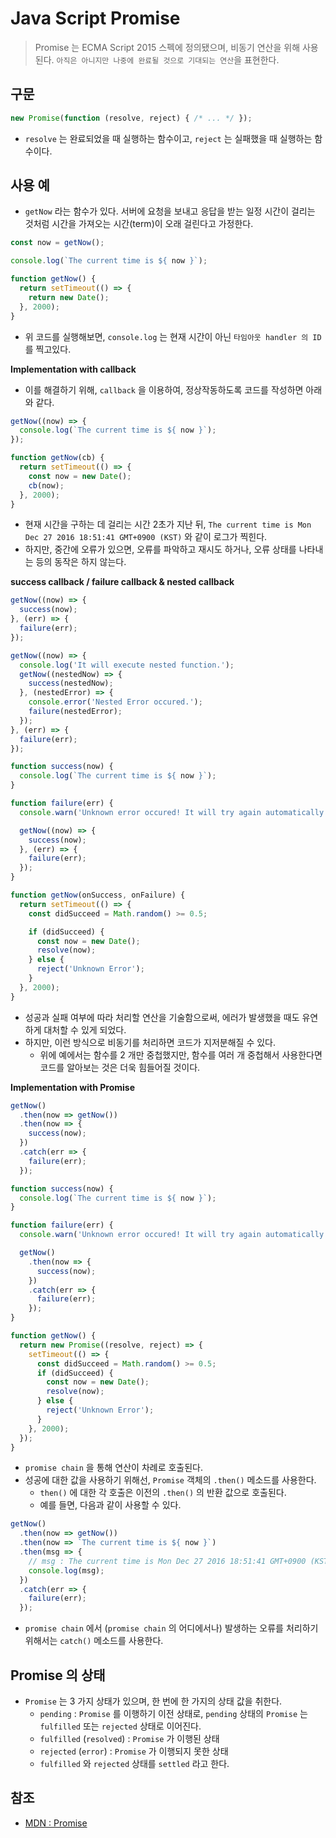 # Java Script Promise
> Promise 는 ECMA Script 2015 스펙에 정의됐으며, 비동기 연산을 위해 사용된다. `아직은 아니지만 나중에 완료될 것으로 기대되는 연산`을 표현한다.

## 구문
```js
new Promise(function (resolve, reject) { /* ... */ });
```

- `resolve` 는 완료되었을 때 실행하는 함수이고, `reject` 는 실패했을 때 실행하는 함수이다.

## 사용 예
- `getNow` 라는 함수가 있다. 서버에 요청을 보내고 응답을 받는 일정 시간이 걸리는 것처럼 시간을 가져오는 시간(term)이 오래 걸린다고 가정한다.

```js
const now = getNow();

console.log(`The current time is ${ now }`);

function getNow() {
  return setTimeout(() => {
    return new Date();
  }, 2000);
}
```

- 위 코드를 실행해보면, `console.log` 는 현재 시간이 아닌 `타임아웃 handler 의 ID` 를 찍고있다.

__Implementation with callback__

- 이를 해결하기 위해, `callback` 을 이용하여, 정상작동하도록 코드를 작성하면 아래와 같다.

```js
getNow((now) => {
  console.log(`The current time is ${ now }`);
});

function getNow(cb) {
  return setTimeout(() => {
    const now = new Date();
    cb(now);
  }, 2000);
}
```

- 현재 시간을 구하는 데 걸리는 시간 2초가 지난 뒤, `The current time is Mon Dec 27 2016 18:51:41 GMT+0900 (KST)` 와 같이 로그가 찍힌다.
- 하지만, 중간에 오류가 있으면, 오류를 파악하고 재시도 하거나, 오류 상태를 나타내는 등의 동작은 하지 않는다.

__success callback / failure callback & nested callback__

```js
getNow((now) => {
  success(now);
}, (err) => {
  failure(err);
});

getNow((now) => {
  console.log('It will execute nested function.');
  getNow((nestedNow) => {
    success(nestedNow);
  }, (nestedError) => {
    console.error('Nested Error occured.');
    failure(nestedError);
  });
}, (err) => {
  failure(err);
});

function success(now) {
  console.log(`The current time is ${ now }`);
}

function failure(err) {
  console.warn('Unknown error occured! It will try again automatically.');

  getNow((now) => {
    success(now);
  }, (err) => {
    failure(err);
  });
}

function getNow(onSuccess, onFailure) {
  return setTimeout(() => {
    const didSucceed = Math.random() >= 0.5;

    if (didSucceed) {
      const now = new Date();
      resolve(now);
    } else {
      reject('Unknown Error');
    }
  }, 2000);
}
```

- 성공과 실패 여부에 따라 처리할 연산을 기술함으로써, 에러가 발생했을 때도 유연하게 대처할 수 있게 되었다.
- 하지만, 이런 방식으로 비동기를 처리하면 코드가 지저분해질 수 있다.
  - 위에 예에서는 함수를 2 개만 중첩했지만, 함수를 여러 개 중첩해서 사용한다면 코드를 알아보는 것은 더욱 힘들어질 것이다.

__Implementation with Promise__

```js
getNow()
  .then(now => getNow())
  .then(now => {
    success(now);
  })
  .catch(err => {
    failure(err);
  });

function success(now) {
  console.log(`The current time is ${ now }`);
}

function failure(err) {
  console.warn('Unknown error occured! It will try again automatically.');

  getNow()
    .then(now => {
      success(now);
    })
    .catch(err => {
      failure(err);
    });
}

function getNow() {
  return new Promise((resolve, reject) => {
    setTimeout(() => {
      const didSucceed = Math.random() >= 0.5;
      if (didSucceed) {
        const now = new Date();
        resolve(now);
      } else {
        reject('Unknown Error');
      }
    }, 2000);
  });
}
```

- `promise chain` 을 통해 연산이 차례로 호출된다.
- 성공에 대한 값을 사용하기 위해선, `Promise` 객체의 `.then()` 메소드를 사용한다.
  - `then()` 에 대한 각 호출은 이전의 `.then()` 의 반환 값으로 호출된다.
  - 예를 들면, 다음과 같이 사용할 수 있다.

```js
getNow()
  .then(now => getNow())
  .then(now => `The current time is ${ now }`)
  .then(msg => {
    // msg : The current time is Mon Dec 27 2016 18:51:41 GMT+0900 (KST)
    console.log(msg);
  })
  .catch(err => {
    failure(err);
  });
```

- `promise chain` 에서 (`promise chain` 의 어디에서나) 발생하는 오류를 처리하기 위해서는 `catch()` 메소드를 사용한다.

## Promise 의 상태
- `Promise` 는 3 가지 상태가 있으며, 한 번에 한 가지의 상태 값을 취한다.
  - `pending` : `Promise` 를 이행하기 이전 상태로, `pending` 상태의 `Promise` 는 `fulfilled` 또는 `rejected` 상태로 이어진다.
  - `fulfilled` (`resolved`) : `Promise` 가 이행된 상태
  - `rejected` (`error`) : `Promise` 가 이행되지 못한 상태
  - `fulfilled` 와 `rejected` 상태를 `settled` 라고 한다.

## 참조
- [MDN : Promise](https://developer.mozilla.org/ko/docs/Web/JavaScript/Reference/Global_Objects/Promise)

